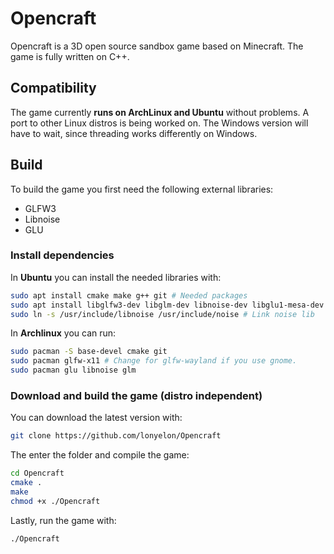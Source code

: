 # Opencraft

Opencraft is a 3D open source sandbox game based on Minecraft. The game is fully written on C++.

## Compatibility
The game currently **runs on ArchLinux and Ubuntu** without problems. A port to other Linux distros is being worked on. The Windows version will have to wait, since threading works differently on Windows.

## Build

To build the game you first need the following external libraries:
* GLFW3
* Libnoise
* GLU

### Install dependencies

In **Ubuntu** you can install the needed libraries with:
```bash
sudo apt install cmake make g++ git # Needed packages
sudo apt install libglfw3-dev libglm-dev libnoise-dev libglu1-mesa-dev # Needed libraries 
sudo ln -s /usr/include/libnoise /usr/include/noise # Link noise lib
```

In **Archlinux** you can run: 
```bash
sudo pacman -S base-devel cmake git
sudo pacman glfw-x11 # Change for glfw-wayland if you use gnome.
sudo pacman glu libnoise glm
```

### Download and build the game (distro independent)
You can download the latest version with:
```bash
git clone https://github.com/lonyelon/Opencraft
```

The enter the folder and compile the game:
```bash
cd Opencraft
cmake .
make
chmod +x ./Opencraft
```

Lastly, run the game with:
```
./Opencraft
```
